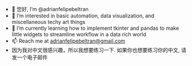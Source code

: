 - 👋 您好, I’m @adrianfelipebeltran
- 👀 I’m interested in basic automation, data visualization, and miscellaneous techy art things
- 🌱 I’m currently learning how to implement tkinter and pandas to make little widgets to streamline workflow in a data rich world
- 📫 Reach me at adrianfelipebeltran@gmail.com
-  因为我对中文很感兴趣，所以我想要练习一下. 如果你也想要练习你的中文, 请发一个电子邮件
<!---
adrianfelipebeltran/adrianfelipebeltran is a ✨ special ✨ repository because its `README.md` (this file) appears on your GitHub profile.
You can click the Preview link to take a look at your changes.
--->
